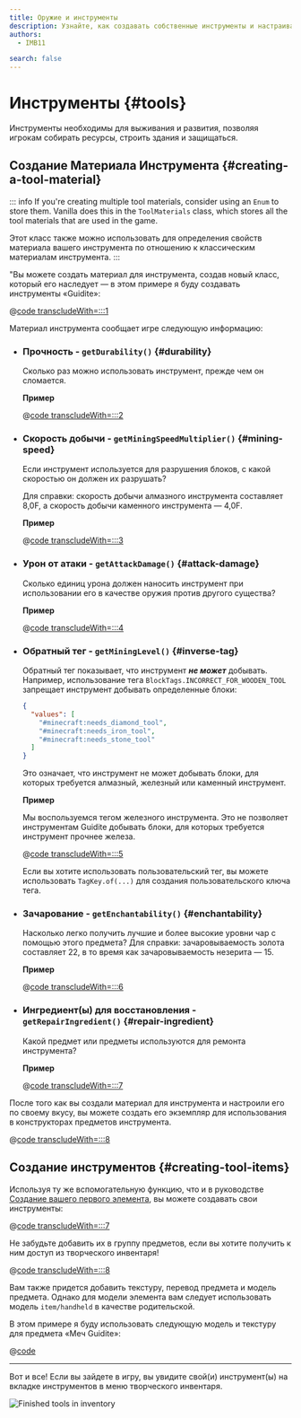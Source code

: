 ```yaml
---
title: Оружие и инструменты
description: Узнайте, как создавать собственные инструменты и настраивать их свойства.
authors:
  - IMB11

search: false
---
```


# Инструменты {#tools}

Инструменты необходимы для выживания и развития, позволяя игрокам собирать ресурсы, строить здания и защищаться.

## Создание Материала Инструмента {#creating-a-tool-material}

::: info
If you're creating multiple tool materials, consider using an `Enum` to store them. Vanilla does this in the `ToolMaterials` class, which stores all the tool materials that are used in the game.

Этот класс также можно использовать для определения свойств материала вашего инструмента по отношению к классическим материалам инструмента.
:::

"Вы можете создать материал для инструмента, создав новый класс, который его наследует — в этом примере я буду создавать инструменты «Guidite»:

@[code transcludeWith=:::1](@/reference/1.21/src/main/java/com/example/docs/item/tool/GuiditeMaterial.java)

Материал инструмента сообщает игре следующую информацию:

- ### Прочность - `getDurability()` {#durability}

  Сколько раз можно использовать инструмент, прежде чем он сломается.

  **Пример**

  @[code transcludeWith=:::2](@/reference/1.21/src/main/java/com/example/docs/item/tool/GuiditeMaterial.java)

- ### Скорость добычи - `getMiningSpeedMultiplier()` {#mining-speed}

  Если инструмент используется для разрушения блоков, с какой скоростью он должен их разрушать?

  Для справки: скорость добычи алмазного инструмента составляет 8,0F, а скорость добычи каменного инструмента — 4,0F.

  **Пример**

  @[code transcludeWith=:::3](@/reference/1.21/src/main/java/com/example/docs/item/tool/GuiditeMaterial.java)

- ### Урон от атаки - `getAttackDamage()` {#attack-damage}

  Сколько единиц урона должен наносить инструмент при использовании его в качестве оружия против другого существа?

  **Пример**

  @[code transcludeWith=:::4](@/reference/1.21/src/main/java/com/example/docs/item/tool/GuiditeMaterial.java)

- ### Обратный тег - `getMiningLevel()` {#inverse-tag}

  Обратный тег показывает, что инструмент _**не может**_ добывать. Например, использование тега `BlockTags.INCORRECT_FOR_WOODEN_TOOL` запрещает инструмент добывать определенные блоки:

  ```json
  {
    "values": [
      "#minecraft:needs_diamond_tool",
      "#minecraft:needs_iron_tool",
      "#minecraft:needs_stone_tool"
    ]
  }
  ```

  Это означает, что инструмент не может добывать блоки, для которых требуется алмазный, железный или каменный инструмент.

  **Пример**

  Мы воспользуемся тегом железного инструмента. Это не позволяет инструментам Guidite добывать блоки, для которых требуется инструмент прочнее железа.

  @[code transcludeWith=:::5](@/reference/1.21/src/main/java/com/example/docs/item/tool/GuiditeMaterial.java)

  Если вы хотите использовать пользовательский тег, вы можете использовать `TagKey.of(...)` для создания пользовательского ключа тега.

- ### Зачарование - `getEnchantability()` {#enchantability}

  Насколько легко получить лучшие и более высокие уровни чар с помощью этого предмета? Для справки: зачаровываемость золота составляет 22, в то время как зачаровываемость незерита — 15.

  **Пример**

  @[code transcludeWith=:::6](@/reference/1.21/src/main/java/com/example/docs/item/tool/GuiditeMaterial.java)

- ### Ингредиент(ы) для восстановления - `getRepairIngredient()` {#repair-ingredient}

  Какой предмет или предметы используются для ремонта инструмента?

  **Пример**

  @[code transcludeWith=:::7](@/reference/1.21/src/main/java/com/example/docs/item/tool/GuiditeMaterial.java)

После того как вы создали материал для инструмента и настроили его по своему вкусу, вы можете создать его экземпляр для использования в конструкторах предметов инструмента.

@[code transcludeWith=:::8](@/reference/1.21/src/main/java/com/example/docs/item/tool/GuiditeMaterial.java)

## Создание инструментов {#creating-tool-items}

Используя ту же вспомогательную функцию, что и в руководстве [Создание вашего первого элемента](./first-item), вы можете создавать свои инструменты:

@[code transcludeWith=:::7](@/reference/1.21/src/main/java/com/example/docs/item/ModItems.java)

Не забудьте добавить их в группу предметов, если вы хотите получить к ним доступ из творческого инвентаря!

@[code transcludeWith=:::8](@/reference/1.21/src/main/java/com/example/docs/item/ModItems.java)

Вам также придется добавить текстуру, перевод предмета и модель предмета. Однако для модели элемента вам следует использовать модель `item/handheld` в качестве родительской.

В этом примере я буду использовать следующую модель и текстуру для предмета «Меч Guidite»:

@[code](@/reference/1.21/src/main/resources/assets/fabric-docs-reference/models/item/guidite_sword.json)

<DownloadEntry type="Texture" visualURL="/assets/develop/items/tools_0.png" downloadURL="/assets/develop/items/tools_0_small.png" />

---

Вот и все! Если вы зайдете в игру, вы увидите свой(и) инструмент(ы) на вкладке инструментов в меню творческого инвентаря.

![Finished tools in inventory](/assets/develop/items/tools_1.png)
